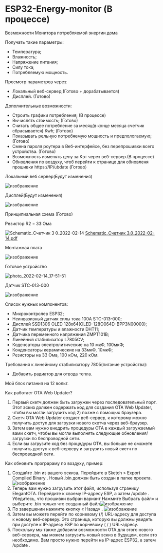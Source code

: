 # ESP32-Energy-monitor (В процессе)

Возможности Монитора потребляемой энергии дома

Получать такие параметры:

- Температура;
- Влажность;
- Напряжение питания;
- Силу тока;
- Потребляемую мощность.

Просмотр параметров через:

- Локальный веб-сервер;(Готово + дорабатывается) 
- Дисплей. (Готово)

Дополнительные возможности:

- Строить графики потребления; (В процессе)
- Вычислять стоимость; (Готово)
- Считать общее потребление за месяц(в конце месяца счетчик сбрасывается) Kwh; (Готово)
- Показывать рельную потребяемую мощность и предпологаемую; (Готово)
- Смена пароля роутера в Веб-интерфейсе, без перепрошивки всего устройства. (Готово) 
- Возможность изменять цену за Квт через веб-сервер.(В процессе)
- Обновления по воздуху, чтоб перейти к странице для обновленя прошивки https://IP/ubdate (Готово)


Локальный веб сервер(Будут изменения) 

![изображение](https://user-images.githubusercontent.com/94782611/161428152-373110ef-b650-4fb2-9165-710d90ba40ae.png)


Дисплей(Будут изменения) 

![изображение](https://user-images.githubusercontent.com/94782611/153896403-3878c9dc-cc06-4949-9f7b-9cdad9dd88a4.png)

Принципиальная схема (Готово)

Резистор R2 = 33 Ома

![Schematic_Счетчик 3 0_2022-02-14](https://user-images.githubusercontent.com/94782611/153902685-d3e00f8d-ae83-437c-b5f4-f543981a8c6a.png)
[Schematic_Счетчик 3.0_2022-02-14.pdf](https://github.com/SimonW0rk/ESP32-Energy-monitor/files/8062311/Schematic_.3.0_2022-02-14.pdf)

Монтажная плата

![изображение](https://user-images.githubusercontent.com/94782611/153896806-5a3d23cd-d76b-479e-b4a0-95079617ca6e.png)

Готовое устройство

![photo_2022-02-14_17-51-51](https://user-images.githubusercontent.com/94782611/153898464-1d66357b-c998-45cb-81a7-a27eed2979c6.jpg)

Датчик STC-013-000

![изображение](https://user-images.githubusercontent.com/94782611/153898662-b9f4f0f9-e09a-4cce-9f98-3da64be6bf8a.png)

Список нужных компонентов:

- Микроконтролер ESP32;
- Неинвазивный датчик силы тока 100А STC-013-000;
- Дисплей SSD1306 OLED 128x64(OLED-128O064D-BPP3N00000);
- Датчик температуры и влажности DHT11;
- Датчика переменного напряжения ZMPT101B;
- Линейный стабилизатор L7805CV;
- Коденсаторы электролитические на 10 мкФ, 100мкФ;
- Конденсаторы керамические на 33мкФ, 10мкФ;
- Резисторы на 33 Ома, 100 кОм, 220 кОм.

Требования к линейному стабилизатору 7805(питание устройства):

- Добавить радиатор для отвода тепла.

Мой блок питания на 12 вольт.

Как работает OTA Web Updater?

1) Первый скетч должен быть загружен через последовательный порт. Этот эскиз должен содержать код для создания OTA Web Updater, чтобы вы могли загрузить код 2) позже с помощью браузера.
3) Скетч OTA Web Updater создает веб-сервер, к которому можно получить доступ для загрузки нового скетча через веб-браузер.
4) Затем вам нужно внедрить процедуры OTA в каждый загружаемый вами скетч, чтобы вы могли выполнять следующие обновления/загрузки по беспроводной сети.
5) Если вы загрузите код без процедуры OTA, вы больше не сможете получить доступ к веб-серверу и загрузить новый скетч по беспроводной сети. 

Как обновить програраму по воздуху, пример:

1) Создайте .bin из вашего эскиза. Перейдите в Sketch > Export Compiled Binary . Новый .bin должен быть создан в папке проекта.                              ![изображение](https://user-images.githubusercontent.com/94782611/161428625-7fcbd8d3-7dd4-4df1-8d31-cf563246a04b.png)
2) Теперь вам нужно загрузить этот файл, используя страницу ElegantOTA. Перейдите к своему IP-адресу ESP, а затем /update . Убедитесь, что прошивки выбран вариант Нажмите Выбрать файл» и выберите .bin только что созданный файл![изображение](https://user-images.githubusercontent.com/94782611/161428650-7b5dbf26-5864-4702-bc09-f1b34f799acd.png)
3)  По завершении нажмите кнопку « Назад» . 
![изображение](https://user-images.githubusercontent.com/94782611/161428671-21a90adb-d252-47db-a029-6e33c6498ce5.png)
4)  Затем вы можете перейти по корневому (/) URL-адресу для доступа к новому веб-серверу. Это страница, которую вы должны увидеть при доступе к IP-адресу ESP по корневому ( / ) URL-адресу.                                                                                                                          
5)  Поскольку мы также добавили возможности OTA для этого нового веб-сервера, мы можем загрузить новый эскиз в будущем, если это необходимо. Вам просто нужно перейти на IP-адрес ESP32, а затем /update . 
